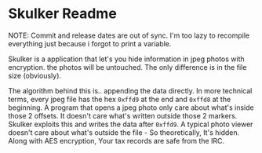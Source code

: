 # Skulker Readme

NOTE: Commit and release dates are out of sync. I'm too lazy to recompile everything just because i forgot to print a variable.


Skulker is a application that let's you hide information in jpeg photos with encryption. the photos will be untouched. The only difference is in the file size (obviously). 

The algorithm behind this is.. appending the data directly. 
In more technical terms, every jpeg file has the hex `0xffd9` at the end and `0xffd8` at the beginning. A program that opens a jpeg photo only care about what's inside those 2 offsets. It doesn't care what's written outside those 2 markers. Skulker exploits this and writes the data after `0xffd9`. A typical photo viewer doesn't care about what's outside the file - So theoretically, It's hidden. Along with AES encryption, Your tax records are safe from the IRC. 
